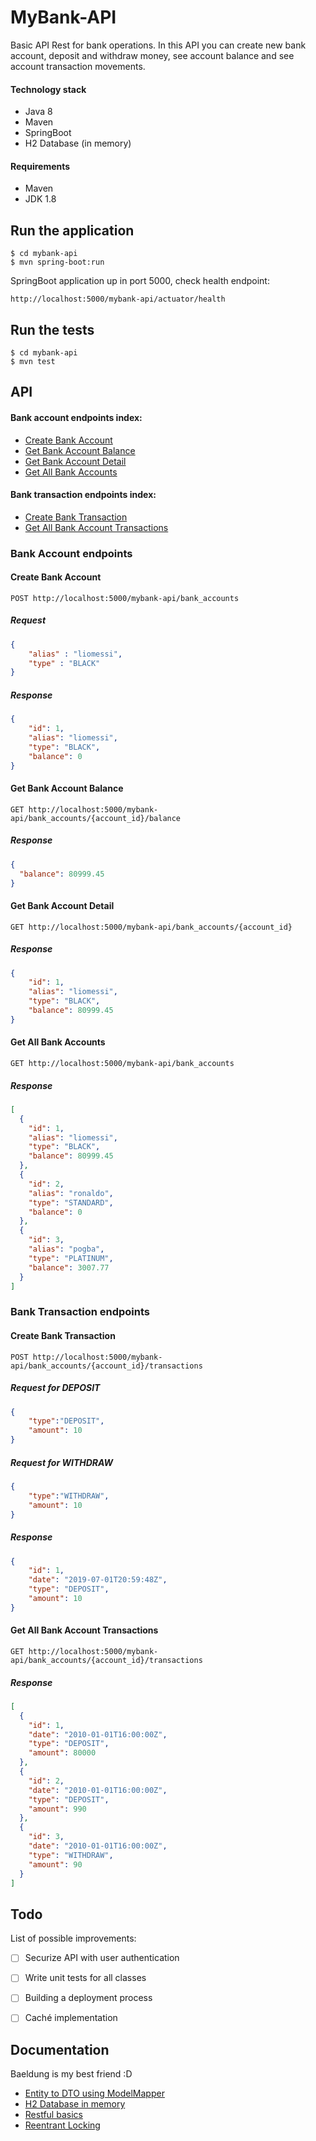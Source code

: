 # MyBank-API

Basic API Rest for bank operations.
In this API you can create new bank account, deposit and withdraw money, see account balance and see account transaction movements. 

#### Technology stack

- Java 8
- Maven
- SpringBoot
- H2 Database (in memory)

#### Requirements

- Maven
- JDK 1.8

## Run the application

```
$ cd mybank-api
$ mvn spring-boot:run
```
SpringBoot application up in port 5000, check health endpoint:

```
http://localhost:5000/mybank-api/actuator/health
```

## Run the tests

```
$ cd mybank-api
$ mvn test
```


## API

#### Bank account endpoints index:

  - [Create Bank Account](#create_bank_account)
  - [Get Bank Account Balance](#get_bank_account_balance)
  - [Get Bank Account Detail](#get_bank_account_detail)
  - [Get All Bank Accounts](#get_all_bank_accounts)
  
#### Bank transaction endpoints index:
  - [Create Bank Transaction](#create_bank_transaction)
  - [Get All Bank Account Transactions](#get_all_bank_account_transactions)


### Bank Account endpoints

<a name="create_bank_account"></a>
#### Create Bank Account

    POST http://localhost:5000/mybank-api/bank_accounts
    
##### Request

``` json
{
    "alias" : "liomessi",
    "type" : "BLACK"
}
```

##### Response

``` json
{
    "id": 1,
    "alias": "liomessi",
    "type": "BLACK",
    "balance": 0
}
```

<a name="get_bank_account_balance"></a>
#### Get Bank Account Balance

    GET http://localhost:5000/mybank-api/bank_accounts/{account_id}/balance
    
##### Response

``` json
{
  "balance": 80999.45
}
```

<a name="get_bank_account_detail"></a>
#### Get Bank Account Detail

    GET http://localhost:5000/mybank-api/bank_accounts/{account_id}
    
##### Response

``` json
{
    "id": 1,
    "alias": "liomessi",
    "type": "BLACK",
    "balance": 80999.45
}
```

<a name="get_all_bank_accounts"></a>
#### Get All Bank Accounts

    GET http://localhost:5000/mybank-api/bank_accounts
    
##### Response

``` json
[
  {
    "id": 1,
    "alias": "liomessi",
    "type": "BLACK",
    "balance": 80999.45
  },
  {
    "id": 2,
    "alias": "ronaldo",
    "type": "STANDARD",
    "balance": 0
  },
  {
    "id": 3,
    "alias": "pogba",
    "type": "PLATINUM",
    "balance": 3007.77
  }
]
```

### Bank Transaction endpoints

<a name="create_bank_transaction"></a>
#### Create Bank Transaction

    POST http://localhost:5000/mybank-api/bank_accounts/{account_id}/transactions
    
##### Request for DEPOSIT

``` json
{
	"type":"DEPOSIT",
	"amount": 10
}
```

##### Request for WITHDRAW

``` json
{
	"type":"WITHDRAW",
	"amount": 10
}
```

##### Response

``` json
{
    "id": 1,
    "date": "2019-07-01T20:59:48Z",
    "type": "DEPOSIT",
    "amount": 10
}
```

<a name="get_all_bank_account_transactions"></a>
#### Get All Bank Account Transactions

    GET http://localhost:5000/mybank-api/bank_accounts/{account_id}/transactions
    
##### Response

``` json
[
  {
    "id": 1,
    "date": "2010-01-01T16:00:00Z",
    "type": "DEPOSIT",
    "amount": 80000
  },
  {
    "id": 2,
    "date": "2010-01-01T16:00:00Z",
    "type": "DEPOSIT",
    "amount": 990
  },
  {
    "id": 3,
    "date": "2010-01-01T16:00:00Z",
    "type": "WITHDRAW",
    "amount": 90
  }
]
```

## Todo

List of possible improvements:

- [ ] Securize API with user authentication
- [ ] Write unit tests for all classes
- [ ] Building a deployment process
- [ ] Caché implementation


## Documentation

Baeldung is my best friend :D

- [Entity to DTO using ModelMapper](https://www.baeldung.com/entity-to-and-from-dto-for-a-java-spring-application)
- [H2 Database in memory](https://www.baeldung.com/spring-boot-h2-database)
- [Restful basics](https://www.baeldung.com/building-a-restful-web-service-with-spring-and-java-based-configuration)
- [Reentrant Locking](https://www.baeldung.com/java-concurrent-locks)